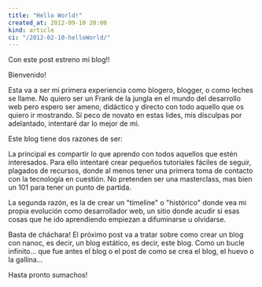 ```yaml
---
title: "Hello World!"
created_at: 2012-09-10 20:00
kind: article
ci: "/2012-02-10-helloWorld/"
---
```



Con este post estreno mi blog!!

Bienvenido!

Esta va a ser mi primera experiencia como blogero, blogger, o como leches se llame. No quiero ser un Frank de la jungla en el mundo del desarrollo web pero espero ser ameno, didáctico y directo con todo aquello que os quiero ir mostrando. Si peco de novato en estas lides, mis disculpas por adelantado, intentaré dar lo mejor de mi.

Este blog tiene dos razones de ser:

La principal es compartir lo que aprendo con todos aquellos que estén interesados. Para ello intentaré crear pequeños tutoriales fáciles de seguir, plagados de recursos, donde al menos tener una primera toma de contacto con la tecnología en cuestión. 
No pretenden ser una masterclass, mas bien un 101 para tener un punto de partida.

La segunda razón, es la de crear un "timeline" o "histórico" donde vea mi propia evolución como desarrollador web, un sitio donde acudir si esas cosas que he ido aprendiendo empiezan a difuminarse u olvidarse.

Basta de cháchara! 
El próximo post va a tratar sobre como crear un blog con nanoc, es decir, un blog estático, es decir, este blog. 
Como un bucle infinito... que fue antes el blog o el post de como se crea el blog, el huevo o la gallina...

Hasta pronto sumachos!